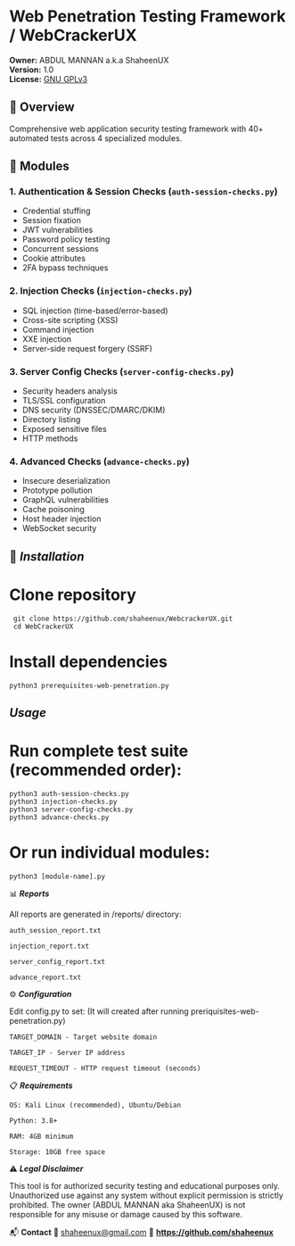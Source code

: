 # Web Penetration Testing Framework / WebCrackerUX

**Owner:** ABDUL MANNAN a.k.a ShaheenUX  
**Version:** 1.0  
**License:** [GNU GPLv3](LICENSE)  

## 📌 Overview
Comprehensive web application security testing framework with 40+ automated tests across 4 specialized modules.

## 🧰 Modules
### 1. Authentication & Session Checks (`auth-session-checks.py`)
- Credential stuffing
- Session fixation
- JWT vulnerabilities
- Password policy testing
- Concurrent sessions
- Cookie attributes
- 2FA bypass techniques

### 2. Injection Checks (`injection-checks.py`)
- SQL injection (time-based/error-based)
- Cross-site scripting (XSS)
- Command injection
- XXE injection
- Server-side request forgery (SSRF)

### 3. Server Config Checks (`server-config-checks.py`)
- Security headers analysis
- TLS/SSL configuration
- DNS security (DNSSEC/DMARC/DKIM)
- Directory listing
- Exposed sensitive files
- HTTP methods

### 4. Advanced Checks (`advance-checks.py`)
- Insecure deserialization
- Prototype pollution
- GraphQL vulnerabilities
- Cache poisoning
- Host header injection
- WebSocket security

## 🚀 ***Installation***

# Clone repository
     git clone https://github.com/shaheenux/WebcrackerUX.git
     cd WebCrackerUX

# Install dependencies
    python3 prerequisites-web-penetration.py


## ***Usage***

# Run complete test suite (recommended order):
    python3 auth-session-checks.py
    python3 injection-checks.py
    python3 server-config-checks.py
    python3 advance-checks.py

# Or run individual modules:
    python3 [module-name].py

📊 ***Reports***

All reports are generated in /reports/ directory:

    auth_session_report.txt

    injection_report.txt

    server_config_report.txt

    advance_report.txt

⚙️ ***Configuration***

Edit config.py to set:  (It will created after running preriquisites-web-penetration.py)

    TARGET_DOMAIN - Target website domain

    TARGET_IP - Server IP address

    REQUEST_TIMEOUT - HTTP request timeout (seconds)

📋 ***Requirements***

    OS: Kali Linux (recommended), Ubuntu/Debian

    Python: 3.8+

    RAM: 4GB minimum

    Storage: 10GB free space

⚠️ ***Legal Disclaimer***

This tool is for authorized security testing and educational purposes only. Unauthorized use against any system without explicit permission is strictly prohibited. The owner (ABDUL MANNAN aka ShaheenUX) is not responsible for any misuse or damage caused by this software.


 📬 **Contact**
 📧 shaheenux@gmail.com
 🔗 **https://github.com/shaheenux**

